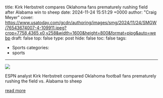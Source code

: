 title: Kirk Herbstreit compares Oklahoma fans prematurely rushing field after Alabama win to sheep
date: 2024-11-24 15:51:29 +0000
author: "Craig Meyer"
cover: https://www.usatoday.com/gcdn/authoring/images/smg/2024/11/24/SMGW/76543674007-4-109911.jpeg?crop=7758,4365,x0,y258&width=1600&height=800&format=pjpg&auto=webp
draft: false
top: false
type: post
hide: false
toc: false
tags:
  - Sports
categories:
  - sports
---

![](https://www.usatoday.com/gcdn/authoring/images/smg/2024/11/24/SMGW/76543674007-4-109911.jpeg?crop=7758,4365,x0,y258&width=1600&height=800&format=pjpg&auto=webp)

ESPN analyst Kirk Herbstreit compared Oklahoma football fans prematurely rushing the field vs. Alabama to sheep

[read more](https://www.usatoday.com/story/sports/ncaaf/sec/2024/11/24/kirk-herbstreit-oklahoma-alabama-field-storm-upset-fans-sheep-college-football/76546365007/)
